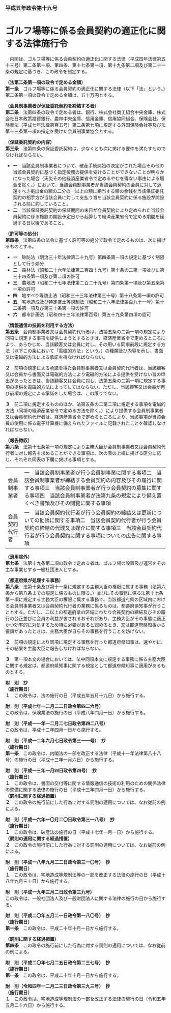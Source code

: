 ### 平成五年政令第十九号  
# ゴルフ場等に係る会員契約の適正化に関する法律施行令  
　内閣は、ゴルフ場等に係る会員契約の適正化に関する法律（平成四年法律第五十三号）第二条第一項、第四条、第十七条第一項、第十九条第二項及び第二十一条の規定に基づき、この政令を制定する。  
  
**（法第二条第一項の政令で定める金額）**  
**第一条**　ゴルフ場等に係る会員契約の適正化に関する法律（以下「法」という。）第二条第一項の政令で定める金額は、五十万円とする。  
  
**（会員制事業者が保証委託契約を締結する者）**  
**第二条**　法第四条の政令で定める者は、銀行、株式会社商工組合中央金庫、株式会社日本政策投資銀行、農林中央金庫、信用金庫、信用協同組合、保険会社、保険業法（平成七年法律第百五号）第二条第七項に規定する外国保険会社等及び法第十三条第一項の指定を受けた会員制事業協会とする。  
  
**（保証委託契約の内容）**  
**第三条**　法第四条の保証委託契約は、少なくとも次に掲げる要件を満たすものでなければならない。  
* **一**　当該会員制事業者について、破産手続開始の決定がされた場合その他の当該会員契約に基づく指定役務の提供を受けることができないことが明らかになった場合（天災その他経済産業省令で定めるやむを得ない事由による場合を除く。）において、当該会員制事業者が当該会員契約の会員に対して返還すべき拠出金の額の二分の一以上の額に相当する額の金銭を当該保証委託契約の相手方が当該会員に対して支払う旨を当該会員契約に係る施設が開設される前に約していること。  
* **二**　当該保証委託契約の保証期間の末日が会員契約により定められた当該会員契約に係る施設の開設予定日から起算して経済産業省令で定める期間を経過する日以後であること。  
  
**（許可等の処分）**  
**第四条**　法第四条の法令に基づく許可等の処分で政令で定めるものは、次に掲げるものとする。  
* **一**　砂防法（明治三十年法律第二十九号）第四条第一項の規定に基づく制限として行う処分  
* **二**　森林法（昭和二十六年法律第二百四十九号）第十条の二第一項並びに第三十四条第一項及び第二項の許可  
* **三**　農地法（昭和二十七年法律第二百二十九号）第四条第一項及び第五条第一項の許可  
* **四**　地すべり等防止法（昭和三十三年法律第三十号）第十八条第一項の許可  
* **五**　宅地造成及び特定盛土等規制法（昭和三十六年法律第百九十一号）第十二条第一項及び第三十条第一項の許可  
* **六**　都市計画法（昭和四十三年法律第百号）第五十九条第四項の認可  
  
**（情報通信の技術を利用する方法）**  
**第五条**　会員制事業者又は会員契約代行者は、法第五条の二第一項の規定により同項に規定する事項を提供しようとするときは、経済産業省令で定めるところにより、あらかじめ、当該顧客又は会員に対し、その用いる同項前段に規定する方法（以下この条において「電磁的方法」という。）の種類及び内容を示し、書面又は電磁的方法による承諾を得なければならない。  
  
**２**　前項の規定による承諾を得た会員制事業者又は会員契約代行者は、当該顧客又は会員から書面又は電磁的方法により電磁的方法による提供を受けない旨の申出があったときは、当該顧客又は会員に対し、法第五条の二第一項に規定する事項の提供を電磁的方法によってしてはならない。ただし、当該顧客又は会員が再び前項の規定による承諾をした場合は、この限りでない。  
  
**３**　前二項に規定するもののほか、法第五条の二第二項に規定する事項を電磁的方法（同項の経済産業省令で定める方法を除く。）により提供する会員制事業者又は会員契約代行者は、経済産業省令で定めるところにより、当該事項が当該会員の使用に係る電子計算機に備えられたファイルに記録されたことを確認しなければならない。  
  
**（報告徴収）**  
**第六条**　法第十七条第一項の規定により主務大臣が会員制事業者又は会員契約代行者に対し報告を求めることができる事項は、次の表の上欄に掲げる区分に応じ、それぞれ同表の下欄に掲げる事項とする。  

|||  
| --- | --- |  
|会員制事業者|一　当該会員制事業者が行う会員制事業に関する事項二　当該会員制事業者が締結する会員契約の内容及びその履行に関する事項三　当該会員制事業者が行う会員契約の募集に関する事項四　当該会員制事業者が法第九条の規定により備え置くべき書類及びその閲覧に関する事項|  
|会員契約代行者|一　当該会員契約代行者が行う会員契約の締結又は更新についての勧誘に関する事項二　当該会員契約代行者が行う会員契約の締結の代理又は媒介に関する事項三　当該会員契約代行者が行う会員契約に関する事項についての広告に関する事項|  
  
  
**（適用除外）**  
**第七条**　法第十九条第二項の政令で定める者は、ゴルフ場の設置及び運営をその主な事業とする一般社団法人とする。  
  
**（都道府県が処理する事務）**  
**第八条**　法第十条及び第十一条に規定する主務大臣の権限に属する事務（法第六条から第八条までの規定に係るものに限る。）並びにその事務に係る法第十七条第一項に規定する主務大臣の権限に属する事務で、当該都道府県の区域内における会員制事業者又は会員契約代行者の業務に係るものは、都道府県知事が行うこととする。ただし、二以上の都道府県の区域にわたり会員契約の締結及びその履行の公正並びに会員の利益が害されるおそれがあり、主務大臣がその事態に適正かつ効率的に対処するため特に必要があると認めるとき、又は都道府県知事から要請があったときは、主務大臣が自らその事務を行うことを妨げない。  
  
**２**　前項の規定により同項に規定する事務を行った都道府県知事は、速やかに、その結果を主務大臣に報告しなければならない。  
  
**３**　第一項本文の場合においては、法中同項本文に規定する事務に係る主務大臣に関する規定は、都道府県知事に関する規定として都道府県知事に適用があるものとする。  
  
**附　則　抄**  
**（施行期日）**  
**１**　この政令は、法の施行の日（平成五年五月十九日）から施行する。  
  
**附　則（平成七年一二月二二日政令第四二六号）**  
この政令は、保険業法の施行の日（平成八年四月一日）から施行する。  
  
**附　則（平成一一年一二月二七日政令第四二八号）**  
この政令は、平成十二年四月一日から施行する。  
  
**附　則（平成一二年六月七日政令第三一一号）　抄**  
**（施行期日）**  
**第一条**　この政令は、内閣法の一部を改正する法律（平成十一年法律第八十八号）の施行の日（平成十三年一月六日）から施行する。  
  
**附　則（平成一三年一月四日政令第四号）　抄**  
**（施行期日）**  
**１**　この政令は、書面の交付等に関する情報通信の技術の利用のための関係法律の整備に関する法律の施行の日（平成十三年四月一日）から施行する。  
**（罰則に関する経過措置）**  
**２**　この政令の施行前にした行為に対する罰則の適用については、なお従前の例による。  
  
**附　則（平成一六年一〇月二〇日政令第三一八号）　抄**  
**（施行期日）**  
**１**　この政令は、破産法の施行の日（平成十七年一月一日）から施行する。  
**（罰則の適用に関する経過措置）**  
**２**　この政令の施行前にした行為に対する罰則の適用については、なお従前の例による。  
  
**附　則（平成一八年九月二二日政令第三一〇号）　抄**  
**（施行期日）**  
**１**　この政令は、宅地造成等規制法等の一部を改正する法律の施行の日（平成十八年九月三十日）から施行する。  
  
**附　則（平成一九年三月二日政令第三九号）**  
この政令は、一般社団法人及び一般財団法人に関する法律の施行の日から施行する。  
  
**附　則（平成二〇年五月二一日政令第一八〇号）　抄**  
**（施行期日）**  
**第一条**　この政令は、平成二十年十月一日から施行する。  
  
**（罰則に関する経過措置）**  
**第四条**　この政令の施行前にした行為に対する罰則の適用については、なお従前の例による。  
  
**附　則（平成二〇年七月二五日政令第二三七号）　抄**  
**（施行期日）**  
**第一条**　この政令は、平成二十年十月一日から施行する。  
  
**附　則（令和四年一二月二三日政令第三九三号）　抄**  
**（施行期日）**  
**１**　この政令は、宅地造成等規制法の一部を改正する法律の施行の日（令和五年五月二十六日）から施行する。  
  
